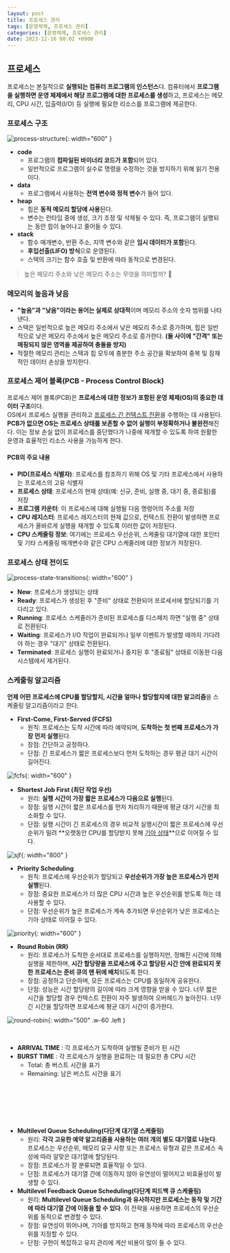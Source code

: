 ```yaml
---
layout: post
title: 프로세스 관리
tags: [운영체제, 프로세스 관리]
categories: [운영체제, 프로세스 관리]
date: 2023-12-16 00:02 +0900
---
```


## 프로세스

프로세스는 본질적으로 **실행되는 컴퓨터 프로그램의 인스턴스**다. 컴퓨터에서 **프로그램을 실행하면 운영 체제에서 해당 프로그램에 대한 프로세스를 생성**하고, 프로세스는 메모리, CPU 시간, 입출력(I/O) 등 실행에 필요한 리소스를 프로그램에 제공한다.

### 프로세스 구조

![process-structure](/assets/img/post/operating-system/process-structure.png){: width="600" }

- **code**
  - 프로그램의 **컴파일된 바이너리 코드가 포함**되어 있다.
  - 일반적으로 프로그램이 실수로 명령을 수정하는 것을 방지하기 위해 읽기 전용이다.
- **data**
  - 프로그램에서 사용하는 **전역 변수와 정적 변수**가 들어 있다.
- **heap**
  - 힙은 **동적 메모리 할당에 사용**된다.
  - 변수는 런타임 중에 생성, 크기 조정 및 삭제될 수 있다. 즉, 프로그램이 실행되는 동안 힙이 늘어나고 줄어들 수 있다.
- **stack**
  - 함수 매개변수, 반환 주소, 지역 변수와 같은 **임시 데이터가 포함**된다.
  - **후입선출(LIFO) 방식**으로 운영된다.
  - 스택의 크기는 함수 호출 및 반환에 따라 동적으로 변경된다.

> 높은 메모리 주소와 낮은 메모리 주소는 무엇을 의미할까? 🧐

### 메모리의 높음과 낮음

- **"높음"과 "낮음"이라는 용어는 실제로 상대적**이며 메모리 주소의 숫자 범위를 나타낸다.
- 스택은 일반적으로 높은 메모리 주소에서 낮은 메모리 주소로 증가하며, 힙은 일반적으로 낮은 메모리 주소에서 높은 메모리 주소로 증가한다. **(둘 사이에 "간격" 또는 매핑되지 않은 영역을 제공하여 충돌을 방지)**
- 적절한 메모리 관리는 스택과 힙 모두에 충분한 주소 공간을 확보하여 중복 및 잠재적인 데이터 손상을 방지한다.

### 프로세스 제어 블록(PCB - Process Control Block)

프로세스 제어 블록(PCB)은 **프로세스에 대한 정보가 포함된 운영 체제(OS)의 중요한 데이터 구조**이다. <br>
OS에서 프로세스 실행을 관리하고 [프로세스 간 컨텍스트 전환](https://ko.wikipedia.org/wiki/%EB%AC%B8%EB%A7%A5_%EA%B5%90%ED%99%98)을 수행하는 데 사용된다. **PCB가 없으면 OS는 프로세스 상태를 보존할 수 없어 실행이 부정확하거나 불완전**해진다. 이는 정보 손실 없이 프로세스를 중단했다가 나중에 재개할 수 있도록 하여 원활한 운영과 효율적인 리소스 사용을 가능하게 한다.

#### PCB의 주요 내용

- **PID(프로세스 식별자)**: 프로세스를 참조하기 위해 OS 및 기타 프로세스에서 사용하는 프로세스의 고유 식별자
- **프로세스 상태**: 프로세스의 현재 상태(예: 신규, 준비, 실행 중, 대기 중, 종료됨)를 저장
- **프로그램 카운터**: 이 프로세스에 대해 실행될 다음 명령어의 주소를 저장
- **CPU 레지스터**: 프로세스 레지스터의 현재 값으로, 컨텍스트 전환이 발생하면 프로세스가 올바르게 실행을 재개할 수 있도록 이러한 값이 저장된다.
- **CPU 스케줄링 정보**: 여기에는 프로세스 우선순위, 스케줄링 대기열에 대한 포인터 및 기타 스케줄링 매개변수와 같은 CPU 스케줄러에 대한 정보가 저장된다.

### 프로세스 상태 전이도

![process-state-transitions](/assets/img/post/operating-system/process-state-transitions.png){: width="600" }

- **New**: 프로세스가 생성되는 상태
- **Ready**: 프로세스가 생성된 후 "준비" 상태로 전환되어 프로세서에 할당되기를 기다리고 있다.
- **Running**: 프로세스 스케줄러가 준비된 프로세스를 디스패치 하면 "실행 중" 상태로 전환된다.
- **Waiting**: 프로세스가 I/O 작업이 완료되거나 일부 이벤트가 발생할 때까지 기다려야 하는 경우 "대기" 상태로 전환된다.
- **Terminated**: 프로세스 실행이 완료되거나 중지된 후 "종료됨" 상태로 이동한 다음 시스템에서 제거된다.

### 스케줄링 알고리즘

**언제 어떤 프로세스에 CPU를 할당할지, 시간을 얼마나 할당할지에 대한 알고리즘**을 스케줄링 알고리즘이라고 한다.

- **First-Come, First-Served (FCFS)**
  - 원칙: 프로세스는 도착 시간에 따라 예약되며, **도착하는 첫 번째 프로세스가 가장 먼저 실행**된다.
  - 장점: 간단하고 공정하다.
  - 단점: 긴 프로세스가 짧은 프로세스보다 먼저 도착하는 경우 평균 대기 시간이 길어진다.

![fcfs](/assets/img/post/operating-system/fcfs.png){: width="600" }

- **Shortest Job First (최단 작업 우선)**
  - 원리: **실행 시간이 가장 짧은 프로세스가 다음으로 실행**된다.
  - 장점: 실행 시간이 짧은 프로세스를 먼저 처리하기 때문에 평균 대기 시간을 최소화할 수 있다.
  - 단점: 실행 시간이 긴 프로세스의 경우 비교적 실행시간이 짧은 프로세스에 우선순위가 밀려 **오랫동안 CPU를 할당받지 못해 [기아 상태](https://ko.wikipedia.org/wiki/%EA%B8%B0%EC%95%84_%EC%83%81%ED%83%9C)**으로 이어질 수 있다.

![sjf](/assets/img/post/operating-system/sjf.png){: width="800" }

- **Priority Scheduling**
  - 원칙: 프로세스에 우선순위가 할당되고 **우선순위가 가장 높은 프로세스가 먼저 실행**된다.
  - 장점: 중요한 프로세스가 더 많은 CPU 시간과 높은 우선순위를 받도록 하는 데 사용할 수 있다.
  - 단점: 우선순위가 높은 프로세스가 계속 추가되면 우선순위가 낮은 프로세스는 기아 상태로 이어질 수 있다.

![priority](/assets/img/post/operating-system/priority.webp){: width="600" }

- **Round Robin (RR)**
  - 원리: 프로세스가 도착한 순서대로 프로세스를 실행하지만, 정해진 시간에 의해 실행을 제한하며, **시간 할당량을 프로세스에 주고 할당된 시간 안에 완료되지 못한 프로세스는 준비 큐의 맨 뒤에 배치**되도록 한다.
  - 장점: 공정하고 단순하며, 모든 프로세스는 CPU를 동일하게 공유한다.
  - 단점: 성능은 시간 할당량의 길이에 따라 크게 영향을 받을 수 있다. 너무 짧은 시간을 할당할 경우 컨텍스트 전환이 자주 발생하여 오버헤드가 높아진다. 너무 긴 시간을 할당하면 프로세스에 평균 대기 시간이 증가한다.

![round-robin](/assets/img/post/operating-system/round-robin.jpg){: width="500" .w-60 .left }

<br>

- **ARRIVAL TIME** : 각 프로세스가 도착하여 실행될 준비가 된 시간
- **BURST TIME** : 각 프로세스가 실행을 완료하는 데 필요한 총 CPU 시간 <br>
  - Total: 총 버스트 시간을 표기
  - Remaining: 남은 버스트 시간을 표기

<br><br><br><br><br>

- **Multilevel Queue Scheduling(다단계 대기열 스케줄링)**
  - 원리: **각각 고유한 예약 알고리즘을 사용하는 여러 개의 별도 대기열로 나눈다**. 프로세스는 우선순위, 메모리 요구 사항 또는 프로세스 유형과 같은 프로세스 속성에 따라 알맞은 대기열에 할당된다.
  - 장점: 프로세스가 잘 분류되면 효율적일 수 있다.
  - 단점: 프로세스가 대기열 간에 이동하지 않아 유연성이 떨어지고 비효율성이 발생할 수 있다.
- **Multilevel Feedback Queue Scheduling(다단계 피드백 큐 스케줄링)**
  - 원리: **Multilevel Queue Scheduling과 유사하지만 프로세스는 동작 및 기간에 따라 대기열 간에 이동을 할 수 있다**. 이 전략을 사용하면 프로세스의 우선순위를 동적으로 변경할 수 있다.
  - 장점: 유연성이 뛰어나며, 기아를 방지하고 현재 동작에 따라 프로세스의 우선순위를 지정할 수 있다.
  - 단점: 구현이 복잡하고 유지 관리에 계산 비용이 많이 들 수 있다.
